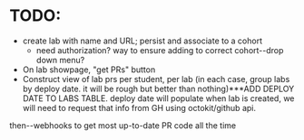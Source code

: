 
# TODO:

* create lab with name and URL; persist and associate to a cohort
  * need authorization? way to ensure adding to correct cohort--drop down menu?
* On lab showpage, "get PRs" button
* Construct view of lab prs per student, per lab (in each case, group labs by deploy date. it will be rough but better than nothing)***ADD DEPLOY DATE TO LABS TABLE. deploy date will populate when lab is created, we will need to request that info from GH using octokit/github api. 

then--webhooks to get most up-to-date PR code all the time 
